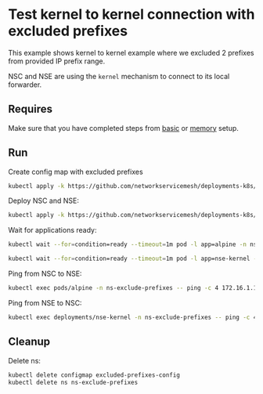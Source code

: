 # Test kernel to kernel connection with excluded prefixes

This example shows kernel to kernel example where we excluded 2 prefixes from provided IP prefix range. 

NSC and NSE are using the `kernel` mechanism to connect to its local forwarder.

## Requires

Make sure that you have completed steps from [basic](../../basic) or [memory](../../memory) setup.

## Run

Create config map with excluded prefixes
```bash
kubectl apply -k https://github.com/networkservicemesh/deployments-k8s/examples/features/exclude-prefixes/configmap?ref=80c5d1d141a26b420ae5f0ae122c8147c3489fa4
```

Deploy NSC and NSE:
```bash
kubectl apply -k https://github.com/networkservicemesh/deployments-k8s/examples/features/exclude-prefixes?ref=80c5d1d141a26b420ae5f0ae122c8147c3489fa4
```

Wait for applications ready:
```bash
kubectl wait --for=condition=ready --timeout=1m pod -l app=alpine -n ns-exclude-prefixes
```
```bash
kubectl wait --for=condition=ready --timeout=1m pod -l app=nse-kernel -n ns-exclude-prefixes
```

Ping from NSC to NSE:
```bash
kubectl exec pods/alpine -n ns-exclude-prefixes -- ping -c 4 172.16.1.100
```

Ping from NSE to NSC:
```bash
kubectl exec deployments/nse-kernel -n ns-exclude-prefixes -- ping -c 4 172.16.1.103
```

## Cleanup

Delete ns:
```bash
kubectl delete configmap excluded-prefixes-config
kubectl delete ns ns-exclude-prefixes
```
